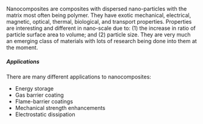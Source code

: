 Nanocomposites are composites with dispersed nano-particles with the matrix most often being polymer.
They have exotic mechanical, electrical, magnetic, optical, thermal, biological, and transport properties.
Properties are interesting and different in nano-scale due to: (1) the increase in ratio of particle surface area to volume; and (2) particle size.
They are very much an emerging class of materials with lots of research being done into them at the moment.
##### Applications
There are many different applications to nanocomposites:
- Energy storage
- Gas barrier coating
- Flame-barrier coatings
- Mechanical strength enhancements
- Electrostatic dissipation
